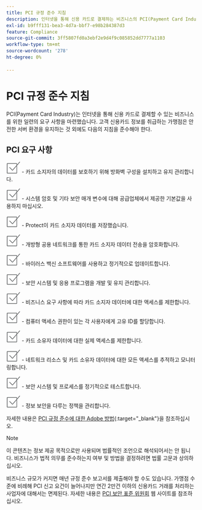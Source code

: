 ```yaml
---
title: PCI 규정 준수 지침
description: 인터넷을 통해 신용 카드로 결제하는 비즈니스의 PCI(Payment Card Industry) 요구 사항에 대한 정보를 검토하십시오.
exl-id: b9fff131-bea3-4d7a-bbf7-e98b284387d3
feature: Compliance
source-git-commit: 3ff5807fd0a3ebf2e9d4f9c085852dd7777a1103
workflow-type: tm+mt
source-wordcount: '278'
ht-degree: 0%

---
```


# PCI 규정 준수 지침

PCI(Payment Card Industry)는 인터넷을 통해 신용 카드로 결제할 수 있는 비즈니스를 위한 일련의 요구 사항을 마련했습니다. 고객 신용카드 정보를 취급하는 가맹점은 안전한 서버 환경을 유지하는 것 외에도 다음의 지침을 준수해야 한다.

## PCI 요구 사항

![checkbox](../assets/checkbox.png) - 카드 소지자의 데이터를 보호하기 위해 방화벽 구성을 설치하고 유지 관리합니다.

![checkbox](../assets/checkbox.png) - 시스템 암호 및 기타 보안 매개 변수에 대해 공급업체에서 제공한 기본값을 사용하지 마십시오.

![checkbox](../assets/checkbox.png) - Protect이 카드 소지자 데이터를 저장했습니다.

![checkbox](../assets/checkbox.png) - 개방형 공용 네트워크를 통한 카드 소지자 데이터 전송을 암호화합니다.

![checkbox](../assets/checkbox.png) - 바이러스 백신 소프트웨어를 사용하고 정기적으로 업데이트합니다.

![checkbox](../assets/checkbox.png) - 보안 시스템 및 응용 프로그램을 개발 및 유지 관리합니다.

![checkbox](../assets/checkbox.png) - 비즈니스 요구 사항에 따라 카드 소지자 데이터에 대한 액세스를 제한합니다.

![확인란](../assets/checkbox.png) - 컴퓨터 액세스 권한이 있는 각 사용자에게 고유 ID를 할당합니다.

![checkbox](../assets/checkbox.png) - 카드 소유자 데이터에 대한 실제 액세스를 제한합니다.

![checkbox](../assets/checkbox.png) - 네트워크 리소스 및 카드 소유자 데이터에 대한 모든 액세스를 추적하고 모니터링합니다.

![checkbox](../assets/checkbox.png) - 보안 시스템 및 프로세스를 정기적으로 테스트합니다.

![checkbox](../assets/checkbox.png) - 정보 보안을 다루는 정책을 관리합니다.

자세한 내용은 [PCI 규정 준수에 대한 Adobe 방법][1]{:target=&quot;_blank&quot;}을 참조하십시오.

>[!NOTE]
>
>이 콘텐츠는 정보 제공 목적으로만 사용되며 법률적인 조언으로 해석되어서는 안 됩니다. 비즈니스가 법적 의무를 준수하는지 여부 및 방법을 결정하려면 법률 고문과 상의하십시오.

비즈니스 규모가 커지면 매년 규정 준수 보고서를 제출해야 할 수도 있습니다. 가맹점 수준에 비례해 PCI 신고 요건이 늘어나지만 연간 2만건 이하의 신용카드 거래를 처리하는 사업자에 대해서는 면제된다. 자세한 내용은 [PCI 보안 표준 위원회][2] 웹 사이트를 참조하십시오.

[1]: https://business.adobe.com/kr/products/magento/pci-compliance.html
[2]: https://www.pcisecuritystandards.org/index.php
